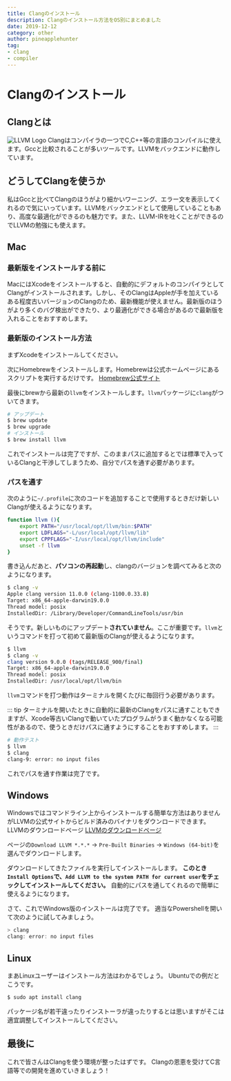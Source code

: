 ```yaml
---
title: Clangのインストール
description: Clangのインストール方法をOS別にまとめました
date: 2019-12-12
category: other
author: pineapplehunter
tag:
- clang
- compiler
---
```


# Clangのインストール
## Clangとは
![LLVM Logo](/imgs/clang-install/DragonMedium.png)
Clangはコンパイラの一つでC,C++等の言語のコンパイルに使えます。Gccと比較されることが多いツールです。LLVMをバックエンドに動作しています。

## どうしてClangを使うか
私はGccと比べてClangのほうがより細かいワーニング、エラー文を表示してくれるので気にいっています。LLVMをバックエンドとして使用していることもあり、高度な最適化ができるのも魅力です。また、LLVM-IRを吐くことができるのでLLVMの勉強にも使えます。

## Mac
### 最新版をインストールする前に
MacにはXcodeをインストールすると、自動的にデフォルトのコンパイラとしてClangがインストールされます。しかし、そのClangはAppleが手を加えているある程度古いバージョンのClangのため、最新機能が使えません。最新版のほうがより多くのバグ検出ができたり、より最適化ができる場合があるので最新版を入れることをおすすめします。

### 最新版のインストール方法
まずXcodeをインストールしてください。

次にHomebrewをインストールします。Homebrewは公式ホームページにあるスクリプトを実行するだけです。
[Homebrew公式サイト](https://brew.sh/)

最後にbrewから最新の`llvm`をインストールします。`llvm`パッケージに`clang`がついてきます。
```bash
# アップデート
$ brew update
$ brew upgrade
# インストール
$ brew install llvm
```
これでインストールは完了ですが、このままパスに追加するとでは標準で入っているClangと干渉してしまうため、自分でパスを通す必要があります。

### パスを通す
次のように`~/.profile`に次のコードを追加することで使用するときだけ新しいClangが使えるようになります。
```bash
function llvm (){
    export PATH="/usr/local/opt/llvm/bin:$PATH"
    export LDFLAGS="-L/usr/local/opt/llvm/lib"
    export CPPFLAGS="-I/usr/local/opt/llvm/include"
    unset -f llvm
}
```
書き込んだあと、**パソコンの再起動**し、clangのバージョンを調べてみると次のようになります。
```bash
$ clang -v
Apple clang version 11.0.0 (clang-1100.0.33.8)
Target: x86_64-apple-darwin19.0.0
Thread model: posix
InstalledDir: /Library/Developer/CommandLineTools/usr/bin
```
そうです。新しいものにアップデート**されていません**。ここが重要です。`llvm`というコマンドを打って初めて最新版のClangが使えるようになります。
```bash
$ llvm
$ clang -v
clang version 9.0.0 (tags/RELEASE_900/final)
Target: x86_64-apple-darwin19.0.0
Thread model: posix
InstalledDir: /usr/local/opt/llvm/bin
```
`llvm`コマンドを打つ動作はターミナルを開くたびに毎回行う必要があります。

::: tip
ターミナルを開いたときに自動的に最新のClangをパスに通すこともできますが、Xcode等古いClangで動いていたプログラムがうまく動かなくなる可能性があるので、使うときだけパスに通すようにすることをおすすめします。
:::

```bash
# 動作テスト
$ llvm
$ clang
clang-9: error: no input files
```

これでパスを通す作業は完了です。

## Windows
Windowsではコマンドライン上からインストールする簡単な方法はありませんがLLVMの公式サイトからビルド済みのバイナリをダウンロードできます。
LLVMのダウンロードページ [LLVMのダウンロードページ](http://releases.llvm.org/download.html)

ページの`Download LLVM *.*.*` -> `Pre-Built Binaries` -> `Windows (64-bit)`を選んでダウンロードします。

ダウンロードしてきたファイルを実行してインストールします。
**このとき`Install Options`で、`Add LLVM to the system PATH for current user`をチェックしてインストールしてください。**
自動的にパスを通してくれるので簡単に使えるようになります。

さて、これでWindows版のインストールは完了です。
適当なPowershellを開いて次のように試してみましょう。

```powershell
> clang
clang: error: no input files
```

## Linux
まあLinuxユーザーはインストール方法はわかるでしょう。
Ubuntuでの例だとこうです。

```bash
$ sudo apt install clang
```
パッケージ名が若干違ったりインストーラが違ったりするとは思いますがそこは適宜調整してインストールしてください。

## 最後に
これで皆さんはClangを使う環境が整ったはずです。
Clangの恩恵を受けてC言語等での開発を進めていきましょう！
